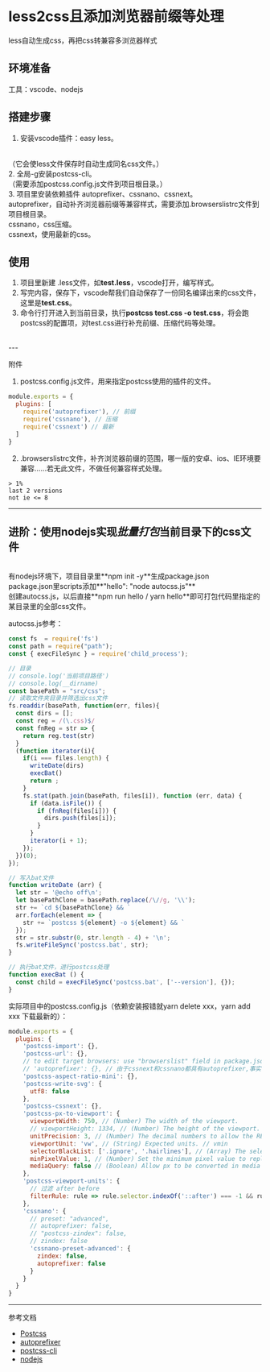 # less2css且添加浏览器前缀等处理
less自动生成css，再把css转兼容多浏览器样式

## 环境准备
工具：vscode、nodejs
## 搭建步骤
1. 安装vscode插件：easy less。
<br>
（它会使less文件保存时自动生成同名css文件。）
<br>
2. 全局-g安装postcss-cli。
<br>
（需要添加postcss.config.js文件到项目根目录。）
<br>
3. 项目里安装依赖插件 autoprefixer、cssnano、cssnext。
<br>
autoprefixer，自动补齐浏览器前缀等兼容样式，需要添加.browserslistrc文件到项目根目录。
<br>
cssnano，css压缩。
<br>
cssnext，使用最新的css。
<br>

## 使用
1. 项目里新建 .less文件，如**test.less**，vscode打开，编写样式。
2. 写完内容，保存下，vscode帮我们自动保存了一份同名编译出来的css文件，这里是**test.css**。
3. 命令行打开进入到当前目录，执行**postcss test.css -o test.css**，将会跑postcss的配置项，对test.css进行补充前缀、压缩代码等处理。
<br>
---

附件
1. postcss.config.js文件，用来指定postcss使用的插件的文件。
```js
module.exports = {
  plugins: [
    require('autoprefixer'), // 前缀
    require('cssnano'), // 压缩
    require('cssnext') // 最新
  ]
}
```
2. .browserslistrc文件，补齐浏览器前缀的范围，哪一版的安卓、ios、IE环境要兼容……若无此文件，不做任何兼容样式处理。
```
> 1%
last 2 versions
not ie <= 8
```
---
## 进阶：使用nodejs实现*批量打包*当前目录下的css文件
<br>
有nodejs环境下，项目目录里**npm init -y**生成package.json
<br>
package.json里scripts添加**"hello": "node autocss.js"**
<br>
创建autocss.js，以后直接**npm run hello / yarn hello**即可打包代码里指定的某目录里的全部css文件。
<br>

autocss.js参考：

```js
const fs  = require('fs')
const path = require("path");
const { execFileSync } = require('child_process');

// 目录
// console.log('当前项目路径')
// console.log(__dirname)
const basePath = "src/css";
// 读取文件夹目录并筛选出css文件
fs.readdir(basePath, function(err, files){
  const dirs = [];
  const reg = /(\.css)$/
  const fnReg = str => {
    return reg.test(str)
  }
  (function iterator(i){
    if(i === files.length) {
      writeDate(dirs)
      execBat()
      return ;
    }
    fs.stat(path.join(basePath, files[i]), function (err, data) {     
      if (data.isFile()) {
        if (fnReg(files[i])) {
          dirs.push(files[i]);
        }
      }
      iterator(i + 1);
    });   
  })(0);
});

// 写入bat文件
function writeDate (arr) {
  let str = '@echo off\n';
  let basePathClone = basePath.replace(/\//g, '\\');
  str += `cd ${basePathClone} && `
  arr.forEach(element => {
    str += `postcss ${element} -o ${element} && `
  });
  str = str.substr(0, str.length - 4) + '\n';
  fs.writeFileSync('postcss.bat', str);
}

// 执行bat文件，进行postcss处理
function execBat () {
  const child = execFileSync('postcss.bat', ['--version'], {});
}
```

实际项目中的postcss.config.js（依赖安装报错就yarn delete xxx，yarn add xxx 下载最新的）：
```js
module.exports = {
  plugins: {
    'postcss-import': {},
    'postcss-url': {},
    // to edit target browsers: use "browserslist" field in package.json
    // 'autoprefixer': {}, // 由于cssnext和cssnano都具有autoprefixer,事实上只需要一个，所以把默认的autoprefixer删除掉，然后把cssnano中的autoprefixer设置为false。
    'postcss-aspect-ratio-mini': {},
    'postcss-write-svg': {
      utf8: false
    },
    'postcss-cssnext': {},
    'postcss-px-to-viewport': {
      viewportWidth: 750, // (Number) The width of the viewport.
      // viewportHeight: 1334, // (Number) The height of the viewport.
      unitPrecision: 3, // (Number) The decimal numbers to allow the REM units to grow to.
      viewportUnit: 'vw', // (String) Expected units. // vmin
      selectorBlackList: ['.ignore', '.hairlines'], // (Array) The selectors to ignore and leave as px.
      minPixelValue: 1, // (Number) Set the minimum pixel value to replace.
      mediaQuery: false // (Boolean) Allow px to be converted in media queries.
    },
    'postcss-viewport-units': {
      // 过滤 after before
      filterRule: rule => rule.selector.indexOf('::after') === -1 && rule.selector.indexOf('::before') === -1 && rule.selector.indexOf(':after') === -1 && rule.selector.indexOf(':before') === -1 && rule.nodes.findIndex(i => i.prop === 'content') === -1
    },
    'cssnano': {
      // preset: "advanced",
      // autoprefixer: false,
      // "postcss-zindex": false,
      // zindex: false
      'cssnano-preset-advanced': {
        zindex: false,
        autoprefixer: false
      }
    }
  }
}
```
---
参考文档
- [Postcss](https://github.com/postcss/postcss/blob/master/README-cn.md)
- [autoprefixer](https://github.com/postcss/autoprefixer)
- [postcss-cli](https://github.com/postcss/postcss-cli)
- [nodejs](http://nodejs.cn/api/child_process.html)
